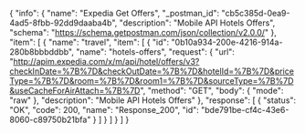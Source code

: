 {
  "info": {
    "name": "Expedia Get Offers",
    "_postman_id": "cb5c385d-0ea9-4ad5-8fbb-92dd9daaba4b",
    "description": "Mobile API Hotels Offers",
    "schema": "https://schema.getpostman.com/json/collection/v2.0.0/"
  },
  "item": [
    {
      "name": "travel",
      "item": [
        {
          "id": "0b10a934-200e-4216-914a-280b8bbbddbb",
          "name": "hotels-offers",
          "request": {
            "url": "http://apim.expedia.com/x/m/api/hotel/offers/v3?checkInDate=%7B%7D&checkOutDate=%7B%7D&hotelId=%7B%7D&priceType=%7B%7D&room=%7B%7D&room1=%7B%7D&sourceType=%7B%7D&useCacheForAirAttach=%7B%7D",
            "method": "GET",
            "body": {
              "mode": "raw"
            },
            "description": "Mobile API Hotels Offers"
          },
          "response": [
            {
              "status": "OK",
              "code": 200,
              "name": "Response_200",
              "id": "bde791be-cf4c-43e6-8060-c89750b21bfa"
            }
          ]
        }
      ]
    }
  ]
}